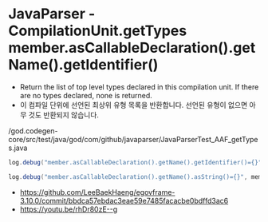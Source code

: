 # JavaParser - CompilationUnit.getTypes member.asCallableDeclaration().getName().getIdentifier()

- Return the list of top level types declared in this compilation unit.
If there are no types declared, none is returned.
- 이 컴파일 단위에 선언된 최상위 유형 목록을 반환합니다.
선언된 유형이 없으면 아무 것도 반환되지 않습니다.

/god.codegen-core/src/test/java/god/com/github/javaparser/JavaParserTest_AAF_getTypes.java

```java
log.debug("member.asCallableDeclaration().getName().getIdentifier()={}", member.asCallableDeclaration().getName().getIdentifier());

log.debug("member.asCallableDeclaration().getName().asString()={}", member.asCallableDeclaration().getName().asString());
```

- https://github.com/LeeBaekHaeng/egovframe-3.10.0/commit/bbdca57ebdac3eae59e7485facacbe0bdffd3ac6
- https://youtu.be/rhDr80zE--g
